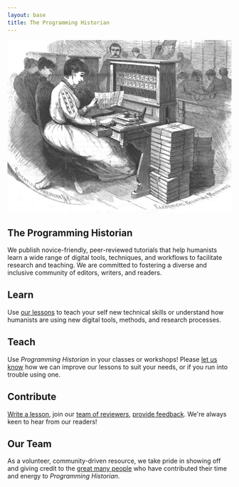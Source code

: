 ```yaml
---
layout: base
title: The Programming Historian
---
```

<div class="container" style="text-align:center">
	<img class="home-image" src="images/about.png" />
</div>

<div class="home-block">
	<div class="container">
		<h2>The Programming Historian</h2>
		<p>We publish novice-friendly, peer-reviewed tutorials that help humanists learn a wide range of digital tools, techniques, and workflows to facilitate research and teaching. We are committed to fostering a diverse and inclusive community of editors, writers, and readers. </p>
	</div>
</div>

<div class="home-block  home-block-dark">
<div class="container">
<h2>Learn</h2>
<p>Use <a href="{{ site.baseurl }}/lessons/">our lessons</a> to teach your self new technical skills or understand how humanists are using new digital tools, methods, and research processes.</p>
</div>
</div>

<div class="home-block ">
<div class="container">
<h2>Teach</h2>
<p>Use <i>Programming Historian</i> in your classes or workshops! Please <a href="feedback.html">let us know</a> how we can improve our lessons to suit your needs, or if you run into trouble using one.</p>
</div>
</div>

<div class="home-block home-block-gray">
<div class="container">
<h2>Contribute</h2>
<p><a href="author-guidelines.html">Write a lesson</a>, join our <a href="reviewer-guidelines">team of reviewers</a>, <a href="feedback.html">provide feedback</a>. We're always keen to hear from our readers!</p>
</div>
</div>

<div class="home-block">
<div class="container">
<h2>Our Team</h2>
<p>As a volunteer, community-driven resource, we take pride in showing off and giving credit to the  <a href="project-team.html">great many people</a> who have contributed their time and energy to <i>Programming Historian</i>.</p>
</div>
</div>
